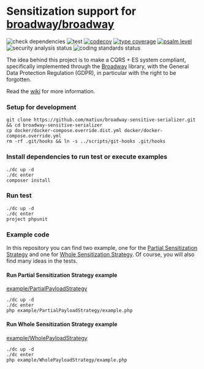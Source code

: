 Sensitization support for [broadway/broadway](https://github.com/broadway/broadway)
===

![check dependencies](https://github.com/matiux/broadway-sensitive-serializer/actions/workflows/check-dependencies.yml/badge.svg)
![test](https://github.com/matiux/broadway-sensitive-serializer/actions/workflows/tests.yml/badge.svg)
[![codecov](https://codecov.io/gh/matiux/broadway-sensitive-serializer/branch/master/graph/badge.svg)](https://codecov.io/gh/matiux/broadway-sensitive-serializer)
[![type coverage](https://shepherd.dev/github/matiux/broadway-sensitive-serializer/coverage.svg)](https://shepherd.dev/github/matiux/broadway-sensitive-serializer)
[![psalm level](https://shepherd.dev/github/matiux/broadway-sensitive-serializer/level.svg)](https://shepherd.dev/github/matiux/broadway-sensitive-serializer)
![security analysis status](https://github.com/matiux/broadway-sensitive-serializer/actions/workflows/security-analysis.yml/badge.svg)
![coding standards status](https://github.com/matiux/broadway-sensitive-serializer/actions/workflows/coding-standards.yml/badge.svg)

The idea behind this project is to make a CQRS + ES system compliant, specifically implemented through
the [Broadway](https://github.com/broadway/broadway) library, with the General Data Protection Regulation (GDPR),
in particular with the right to be forgotten.

Read the [wiki](https://github.com/matiux/broadway-sensitive-serializer/wiki) for more information.

### Setup for development

```shell
git clone https://github.com/matiux/broadway-sensitive-serializer.git && cd broadway-sensitive-serializer
cp docker/docker-compose.override.dist.yml docker/docker-compose.override.yml
rm -rf .git/hooks && ln -s ../scripts/git-hooks .git/hooks
```

### Install dependencies to run test or execute examples
```shell
./dc up -d
./dc enter
composer install
```

### Run test
```shell
./dc up -d
./dc enter
project phpunit
```

### Example code
In this repository you can find two example, one for
the [Partial Sensitization Strategy](https://github.com/matiux/broadway-sensitive-serializer/wiki/%5BIT%5D-3.Moduli#partial-strategy) and one
for [Whole Sensitization Strategy](https://github.com/matiux/broadway-sensitive-serializer/wiki/%5BIT%5D-3.Moduli#whole-strategy).
Of course, you will also find many ideas in the tests.

#### Run Partial Sensitization Strategy example
[example/PartialPayloadStrategy](example/PartialPayloadStrategy)
```shell
./dc up -d
./dc enter
php example/PartialPayloadStrategy/example.php
```

#### Run Whole Sensitization Strategy example
[example/WholePayloadStrategy](example/WholePayloadStrategy)
```shell
./dc up -d
./dc enter
php example/WholePayloadStrategy/example.php
```